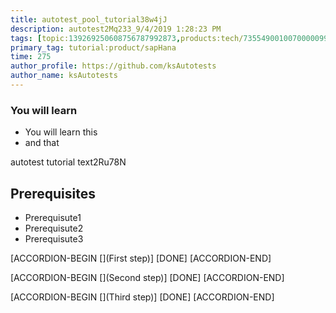 ```yaml
---
title: autotest_pool_tutorial38w4jJ
description: autotest2Mq233_9/4/2019 1:28:23 PM
tags: [topic:139269250608756787992873,products:tech/73554900100700000996,tutorial:experience/advanced]
primary_tag: tutorial:product/sapHana
time: 275
author_profile: https://github.com/ksAutotests
author_name: ksAutotests
---
```

### You will learn
- You will learn this
- and that

autotest tutorial text2Ru78N

## Prerequisites
- Prerequisute1
- Prerequisute2
- Prerequisute3

[ACCORDION-BEGIN [](First step)]
[DONE]
[ACCORDION-END]

[ACCORDION-BEGIN [](Second step)]
[DONE]
[ACCORDION-END]

[ACCORDION-BEGIN [](Third step)]
[DONE]
[ACCORDION-END]

